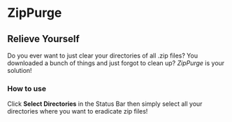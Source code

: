 # ZipPurge

## Relieve Yourself

Do you ever want to just clear your directories of all .zip files? You downloaded a bunch of things and just forgot to clean up? _ZipPurge_ is your solution!

### How to use

Click **Select Directories** in the Status Bar then simply select all your directories where you want to eradicate zip files!
